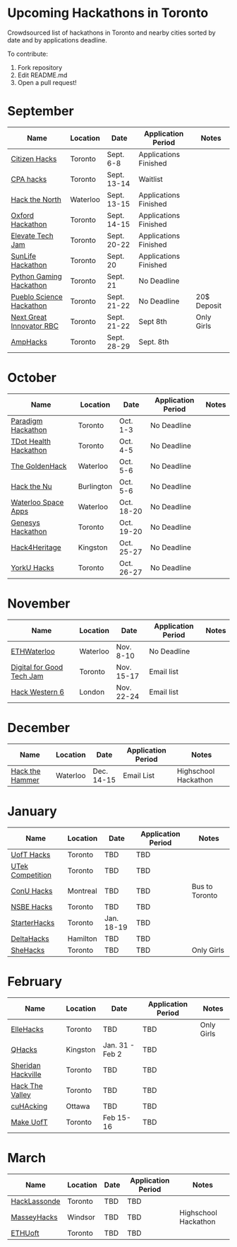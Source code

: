 # Upcoming Hackathons in Toronto
Crowdsourced list of hackathons in Toronto and nearby cities sorted by date and by applications deadline.

To contribute:
 1. Fork repository
 2. Edit README.md
 3. Open a pull request!



 
# September
 
 | Name  |  Location | Date | Application Period |  Notes |
 |---|---|---|---|---|
 | [Citizen Hacks](https://www.citizenhacks.com/)  | Toronto | Sept. 6-8 | Applications Finished |   |
 | [CPA hacks](https://www.cpacanada.ca/en/career-and-professional-development/conferences/2019/september/2019-cpa-hacks-data-driven-financial-analysis)  |  Toronto | Sept. 13-14  |  Waitlist |   |
 | [Hack the North](https://hackthenorth.com/)  |  Waterloo | Sept. 13-15  |  Applications Finished |   |
 | [Oxford Hackathon](https://www.hackworks.com/en/OxfordHackathonToronto)  |  Toronto | Sept. 14-15  |  Applications Finished |   |
 | [Elevate Tech Jam](http://elevate.ca/events/tech-jam/)  |  Toronto | Sept. 20-22  |  Applications Finished |   |
 | [SunLife Hackathon](https://www.eventbrite.ca/e/sun-life-data-and-analytics-hackathon-tickets-64624039241?aff=ebdssbdestsearch)  |  Toronto | Sept. 20  |  Applications Finished |   |
 | [Python Gaming Hackathon](https://www.eventbrite.ca/e/python-gaming-hackathon-tickets-69231301687?aff=ebdssbdestsearch)  |  Toronto | Sept. 21  |  No Deadline |  |
| [Pueblo Science Hackathon](http://puebloscience.org/hackathon/)  |  Toronto | Sept. 21-22  |  No Deadline | 20$ Deposit  |
 | [Next Great Innovator RBC](https://jobs.rbc.com/ca/en/next-great-innovator-hackathon)  |  Toronto | Sept. 21-22  |  Sept 8th | Only Girls  |
 | [AmpHacks](https://jobs.rbc.com/ca/en/job/192773?locale=en_US)  |  Toronto | Sept. 28-29  |  Sept. 8th |  |


 
# October 
 
 | Name  |  Location | Date | Application Period |  Notes |
 |---|---|---|---|---|
 | [Paradigm Hackathon](https://www.hackworks.com/en/paradigmx2019)  | Toronto | Oct. 1-3 | No Deadline |   |
 | [TDot Health Hackathon]( https://www.tdothealthhack.com)  | Toronto | Oct. 4-5 | No Deadline |   |
 | [The GoldenHack](https://www.thegoldenhack.ca/)  | Waterloo | Oct. 5-6 | No Deadline |   |
 | [Hack the Nu](https://www.nuvonetwork.com/hack-the-nu)  | Burlington | Oct. 5-6 | No Deadline |   |
 | [Waterloo Space Apps](https://2019.spaceappschallenge.org/locations/kitchener-waterloo-canada)  | Waterloo | Oct. 18-20 | No Deadline |   |
 | [Genesys Hackathon](https://www.eventbrite.ca/e/genesys-hackathon-prizes-ms-surface-go-osmo-pocket-airpods-focals-by-north-tickets-62890236390?aff=ebdssbdestsearch)  | Toronto | Oct. 19-20 | No Deadline |   |
 | [Hack4Heritage](https://www.hack4heritage.com)  | Kingston | Oct. 25-27 | No Deadline |   |
 | [YorkU Hacks](https://yorkuhacks.com/)  | Toronto | Oct. 26-27 | No Deadline |   |
 
# November

 | Name  |  Location | Date | Application Period |  Notes |
 |---|---|---|---|---|
 | [ETHWaterloo](https://ethwaterloo.com/)  | Waterloo | Nov. 8-10 | No Deadline |   |
 | [Digital for Good Tech Jam](https://www.digitalforgood.com/)  | Toronto | Nov. 15-17 | Email list |   |
 | [Hack Western 6](https://hackwestern.com/)  | London | Nov. 22-24 | Email list |   |
 
# December
 | Name  |  Location | Date | Application Period |  Notes |
 |---|---|---|---|---|
 | [Hack the Hammer](https://hackthehammer.com/)  | Waterloo | Dec. 14-15 | Email List |  Highschool Hackathon |


 
# January

 | Name  |  Location | Date | Application Period |  Notes |
 |---|---|---|---|---|
 | [UofT Hacks](https://uofthacks.com/)  | Toronto | TBD | TBD |   |
 | [UTek Competition](https://utek.skule.ca)  | Toronto | TBD | TBD |   |
 | [ConU Hacks](https://conuhacks.io)  | Montreal | TBD | TBD | Bus to Toronto |
 | [NSBE Hacks](http://www.nsbehacksuoft.ca)  | Toronto | TBD | TBD |   |
 | [StarterHacks](https://www.starterhacks.ca)  | Toronto | Jan. 18-19 | TBD |   |
 | [DeltaHacks](https://www.deltahacks.com/) | Hamilton | TBD | TBD |   |
 | [SheHacks](https://shehacks.ca) | Toronto | TBD | TBD |  Only Girls  |


 

# February

 | Name  |  Location | Date | Application Period |  Notes |
 |---|---|---|---|---|
 | [ElleHacks](https://ellehacks.com/) | Toronto | TBD | TBD | Only Girls   |
 | [QHacks](https://qhacks.io/)  | Kingston | Jan. 31 - Feb 2 | TBD |   |
 | [Sheridan Hackville]( https://www.hackville.io/)  | Toronto | TBD | TBD |   |
 | [Hack The Valley]()  |Toronto | TBD | TBD |   |
 | [cuHAcking](https://cuhacking.com/)  | Ottawa | TBD | TBD |   |
 | [Make UofT](https://ieee.utoronto.ca/makeuoft/)  | Toronto | Feb 15-16 | TBD |   |


# March

 | Name  |  Location | Date | Application Period |  Notes |
 |---|---|---|---|---|
 | [HackLassonde](http://hacklassonde.ca/)  | Toronto | TBD | TBD |   |
 | [MasseyHacks](https://masseyhacks.ca/)  | Windsor | TBD | TBD |  Highschool Hackathon |
 | [ETHUoft](https://www.ethuoft.ca)  | Toronto | TBD | TBD |  |


 



